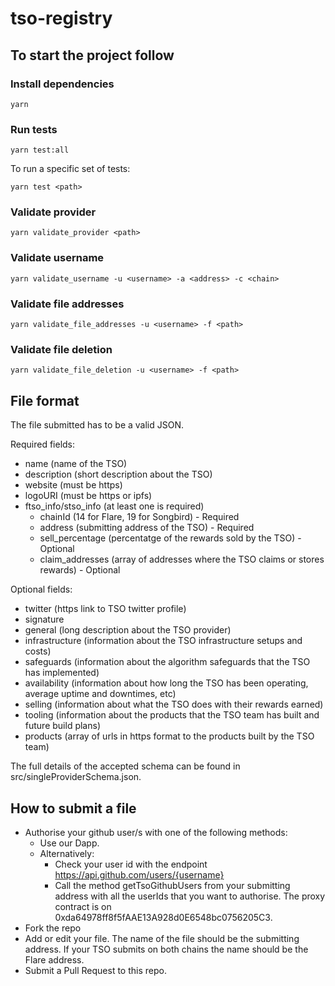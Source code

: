 # tso-registry

## To start the project follow

### Install dependencies

```
yarn
```

### Run tests

```
yarn test:all
```

To run a specific set of tests:

```
yarn test <path>
```

### Validate provider

```
yarn validate_provider <path>
```

### Validate username

```
yarn validate_username -u <username> -a <address> -c <chain>
```

### Validate file addresses

```
yarn validate_file_addresses -u <username> -f <path>
```

### Validate file deletion

```
yarn validate_file_deletion -u <username> -f <path>
```

## File format

The file submitted has to be a valid JSON.

Required fields:

- name (name of the TSO)
- description (short description about the TSO)
- website (must be https)
- logoURI (must be https or ipfs)
- ftso_info/stso_info (at least one is required)
    - chainId (14 for Flare, 19 for Songbird) - Required
    - address (submitting address of the TSO) - Required
    - sell_percentage (percentatge of the rewards sold by the TSO) - Optional
    - claim_addresses (array of addresses where the TSO claims or stores rewards) - Optional

Optional fields:

- twitter (https link to TSO twitter profile)
- signature
- general (long description about the TSO provider)
- infrastructure (information about the TSO infrastructure setups and costs)
- safeguards (information about the algorithm safeguards that the TSO has implemented)
- availability (information about how long the TSO has been operating, average uptime and downtimes, etc)
- selling (information about what the TSO does with their rewards earned)
- tooling (information about the products that the TSO team has built and future build plans)
- products (array of urls in https format to the products built by the TSO team)

The full details of the accepted schema can be found in src/singleProviderSchema.json.

## How to submit a file

- Authorise your github user/s with one of the following methods:
    - Use our Dapp.
    - Alternatively:
        - Check your user id with the endpoint https://api.github.com/users/{username}
        - Call the method getTsoGithubUsers from your submitting address with all the userIds that you want to authorise. The proxy contract is on 0xda64978ff8f5fAAE13A928d0E6548bc0756205C3.
- Fork the repo
- Add or edit your file. The name of the file should be the submitting address. If your TSO submits on both chains the name should be the Flare address.
- Submit a Pull Request to this repo.
